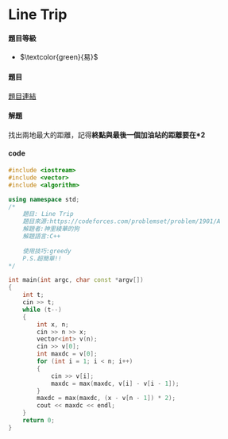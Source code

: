 # Line Trip

#### 題目等級

* $`\textcolor{green}{易}`$
#### 題目

[題目連結](https://codeforces.com/problemset/problem/1901/A)

#### 解題


找出兩地最大的距離，記得**終點與最後一個加油站的距離要在*2**

#### code


```cpp
#include <iostream>
#include <vector>
#include <algorithm>

using namespace std;
/*
    題目: Line Trip
    題目來源:https://codeforces.com/problemset/problem/1901/A
    解題者:神里綾華的狗
    解題語言:C++
    
    使用技巧:greedy
    P.S.超簡單!!
*/

int main(int argc, char const *argv[])
{
    int t;
    cin >> t;
    while (t--)
    {
        int x, n;
        cin >> n >> x;
        vector<int> v(n);
        cin >> v[0];
        int maxdc = v[0];
        for (int i = 1; i < n; i++)
        {
            cin >> v[i];
            maxdc = max(maxdc, v[i] - v[i - 1]);
        }
        maxdc = max(maxdc, (x - v[n - 1]) * 2);
        cout << maxdc << endl;
    }
    return 0;
}
```
